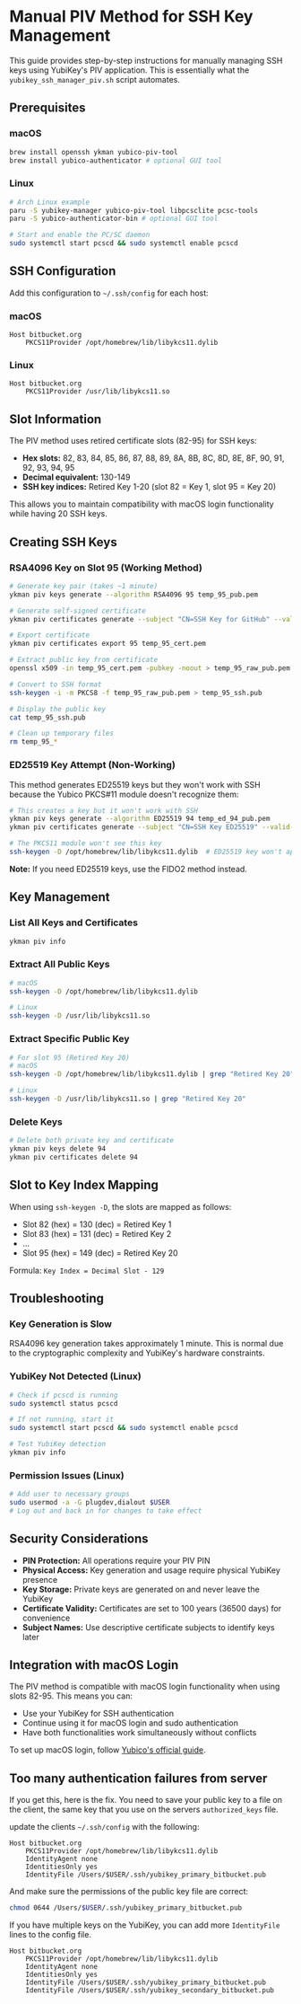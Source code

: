 # Manual PIV Method for SSH Key Management

This guide provides step-by-step instructions for manually managing SSH keys using YubiKey's PIV application. This is essentially what the `yubikey_ssh_manager_piv.sh` script automates.

## Prerequisites

### macOS
```bash
brew install openssh ykman yubico-piv-tool
brew install yubico-authenticator # optional GUI tool
```

### Linux
```bash
# Arch Linux example
paru -S yubikey-manager yubico-piv-tool libpcsclite pcsc-tools
paru -S yubico-authenticator-bin # optional GUI tool

# Start and enable the PC/SC daemon
sudo systemctl start pcscd && sudo systemctl enable pcscd
```

## SSH Configuration

Add this configuration to `~/.ssh/config` for each host:

### macOS
```ssh
Host bitbucket.org
    PKCS11Provider /opt/homebrew/lib/libykcs11.dylib
```

### Linux
```ssh
Host bitbucket.org
    PKCS11Provider /usr/lib/libykcs11.so
```

## Slot Information

The PIV method uses retired certificate slots (82-95) for SSH keys:
- **Hex slots:** 82, 83, 84, 85, 86, 87, 88, 89, 8A, 8B, 8C, 8D, 8E, 8F, 90, 91, 92, 93, 94, 95
- **Decimal equivalent:** 130-149
- **SSH key indices:** Retired Key 1-20 (slot 82 = Key 1, slot 95 = Key 20)

This allows you to maintain compatibility with macOS login functionality while having 20 SSH keys.

## Creating SSH Keys

### RSA4096 Key on Slot 95 (Working Method)

```bash
# Generate key pair (takes ~1 minute)
ykman piv keys generate --algorithm RSA4096 95 temp_95_pub.pem

# Generate self-signed certificate
ykman piv certificates generate --subject "CN=SSH Key for GitHub" --valid-days 36500 95 temp_95_pub.pem

# Export certificate
ykman piv certificates export 95 temp_95_cert.pem

# Extract public key from certificate
openssl x509 -in temp_95_cert.pem -pubkey -noout > temp_95_raw_pub.pem

# Convert to SSH format
ssh-keygen -i -m PKCS8 -f temp_95_raw_pub.pem > temp_95_ssh.pub

# Display the public key
cat temp_95_ssh.pub

# Clean up temporary files
rm temp_95_*
```

### ED25519 Key Attempt (Non-Working)

This method generates ED25519 keys but they won't work with SSH because the Yubico PKCS#11 module doesn't recognize them:

```bash
# This creates a key but it won't work with SSH
ykman piv keys generate --algorithm ED25519 94 temp_ed_94_pub.pem
ykman piv certificates generate --subject "CN=SSH Key ED25519" --valid-days 36500 94 temp_ed_94_pub.pem

# The PKCS11 module won't see this key
ssh-keygen -D /opt/homebrew/lib/libykcs11.dylib  # ED25519 key won't appear
```

**Note:** If you need ED25519 keys, use the FIDO2 method instead.

## Key Management

### List All Keys and Certificates
```bash
ykman piv info
```

### Extract All Public Keys
```bash
# macOS
ssh-keygen -D /opt/homebrew/lib/libykcs11.dylib

# Linux
ssh-keygen -D /usr/lib/libykcs11.so
```

### Extract Specific Public Key
```bash
# For slot 95 (Retired Key 20)
# macOS
ssh-keygen -D /opt/homebrew/lib/libykcs11.dylib | grep "Retired Key 20"

# Linux
ssh-keygen -D /usr/lib/libykcs11.so | grep "Retired Key 20"
```

### Delete Keys
```bash
# Delete both private key and certificate
ykman piv keys delete 94
ykman piv certificates delete 94
```

## Slot to Key Index Mapping

When using `ssh-keygen -D`, the slots are mapped as follows:
- Slot 82 (hex) = 130 (dec) = Retired Key 1
- Slot 83 (hex) = 131 (dec) = Retired Key 2
- ...
- Slot 95 (hex) = 149 (dec) = Retired Key 20

Formula: `Key Index = Decimal Slot - 129`

## Troubleshooting

### Key Generation is Slow
RSA4096 key generation takes approximately 1 minute. This is normal due to the cryptographic complexity and YubiKey's hardware constraints.

### YubiKey Not Detected (Linux)
```bash
# Check if pcscd is running
sudo systemctl status pcscd

# If not running, start it
sudo systemctl start pcscd && sudo systemctl enable pcscd

# Test YubiKey detection
ykman piv info
```

### Permission Issues (Linux)
```bash
# Add user to necessary groups
sudo usermod -a -G plugdev,dialout $USER
# Log out and back in for changes to take effect
```

## Security Considerations

- **PIN Protection:** All operations require your PIV PIN
- **Physical Access:** Key generation and usage require physical YubiKey presence
- **Key Storage:** Private keys are generated on and never leave the YubiKey
- **Certificate Validity:** Certificates are set to 100 years (36500 days) for convenience
- **Subject Names:** Use descriptive certificate subjects to identify keys later

## Integration with macOS Login

The PIV method is compatible with macOS login functionality when using slots 82-95. This means you can:
- Use your YubiKey for SSH authentication
- Continue using it for macOS login and sudo authentication
- Have both functionalities work simultaneously without conflicts

To set up macOS login, follow [Yubico's official guide](https://support.yubico.com/hc/en-us/articles/360016649059-YubiKey-for-macOS-login).

## Too many authentication failures from server

If you get this, here is the fix. You need to save your public key to a file on the client, the same key that you use on the servers `authorized_keys` file.

update the clients `~/.ssh/config` with the following:

```config
Host bitbucket.org
	PKCS11Provider /opt/homebrew/lib/libykcs11.dylib
	IdentityAgent none
	IdentitiesOnly yes
	IdentityFile /Users/$USER/.ssh/yubikey_primary_bitbucket.pub
```

And make sure the permissions of the public key file are correct:

```bash
chmod 0644 /Users/$USER/.ssh/yubikey_primary_bitbucket.pub
```

If you have multiple keys on the YubiKey, you can add more `IdentityFile` lines to the config file.

```config
Host bitbucket.org
	PKCS11Provider /opt/homebrew/lib/libykcs11.dylib
	IdentityAgent none
	IdentitiesOnly yes
	IdentityFile /Users/$USER/.ssh/yubikey_primary_bitbucket.pub
	IdentityFile /Users/$USER/.ssh/yubikey_secondary_bitbucket.pub
```
